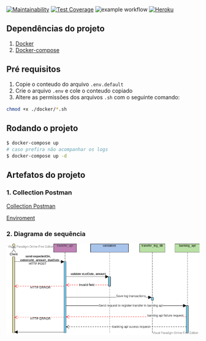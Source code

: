 [![Maintainability](https://api.codeclimate.com/v1/badges/f980de4300486c38bb00/maintainability)](https://codeclimate.com/github/Onnion/transfer/maintainability)
[![Test Coverage](https://api.codeclimate.com/v1/badges/f980de4300486c38bb00/test_coverage)](https://codeclimate.com/github/Onnion/transfer/test_coverage)
![example workflow](https://github.com/Onnion/transfer/actions/workflows/coverage.yml/badge.svg)
[![Heroku](http://heroku-badge.herokuapp.com/?app=angularjs-crypto&style=flat&svg=1)](https://transfer-app-staging.herokuapp.com)

## Dependências do projeto
1. [Docker](https://www.digitalocean.com/community/tutorials/como-instalar-e-usar-o-docker-no-ubuntu-18-04-pt)
1. [Docker-compose](https://www.digitalocean.com/community/tutorials/how-to-install-docker-compose-on-ubuntu-18-04-pt)


## Pré requisitos
1. Copie o conteudo do arquivo `.env.default`
2. Crie o arquivo `.env` e cole o conteudo copiado
2. Altere as permissões dos arquivos `.sh` com o seguinte comando:
```bash
chmod +x ./docker/*.sh
```

## Rodando o projeto
```bash
$ docker-compose up
# caso prefira não acompanhar os logs
$ docker-compose up -d
```

## Artefatos do projeto

### 1. Collection Postman
[Collection Postman](https://www.getpostman.com/collections/41d2149b9d949e37e199)

[Enviroment](https://spotiy-share-music-generator.s3.sa-east-1.amazonaws.com/transfer-app-staging.postman_environment.json)

### 2. Diagrama de sequência
![Diagrama de sequència](/public/assets/docs/images/diagrama_de_sequencia.png)
